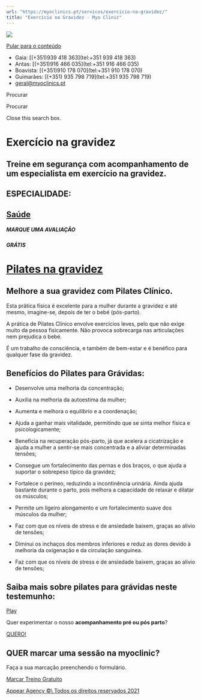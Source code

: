 ```yaml
---
url: "https://myoclinics.pt/servicos/exercicio-na-gravidez/"
title: "Exercício na Gravidez - Myo Clinic"
---
```


![](https://myoclinics.pt/wp-content/uploads/2019/11/logo-exerciciocomsaude2_270x.png)

[Pular para o conteúdo](https://myoclinics.pt/servicos/exercicio-na-gravidez/#content)

- Gaia: [(+351)939 418 363](tel:+351 939 418 363)
- Antas: [(+351)916 466 035](tel:+351 916 466 035)
- Boavista: [(+351)910 178 070](tel:+351 910 178 070)
- Guimarães: [(+351) 935 798 719](tel:+351  935 798 719)
- [geral@myoclinics.pt](mailto:geral@myoclinics.pt)

Procurar

Procurar

Close this search box.

# Exercício na gravidez

## Treine em segurança com acompanhamento de um especialista em exercício na gravidez.

## ESPECIALIDADE:

## [Saúde](https://myoclinics.pt/single-service)

##### MARQUE UMA AVALIAÇÃO

##### GRÁTIS

# [Pilates na gravidez](https://myoclinics.pt/single-service)

## Melhore a sua gravidez com Pilates Clínico.

Esta prática física é excelente para a mulher durante a gravidez e até mesmo, imagine-se, depois de ter o bebé (pós-parto).

A prática de Pilates Clínico envolve exercícios leves, pelo que não exige muito da pessoa fisicamente. Não provoca sobrecarga nas articulações nem prejudica o bebé.

É um trabalho de consciência, e também de bem-estar e é benéfico para qualquer fase da gravidez.

## Benefícios do Pilates para Grávidas:

- Desenvolve uma melhoria da concentração;
- Auxilia na melhoria da autoestima da mulher;
- Aumenta e melhora o equilíbrio e a coordenação;
- Ajuda a ganhar mais vitalidade, permitindo que se sinta melhor física e psicologicamente;
- Beneficia na recuperação pós-parto, já que acelera a cicatrização e ajuda a mulher a sentir-se mais concentrada e a aliviar determinadas tensões;
- Consegue um fortalecimento das pernas e dos braços, o que ajuda a suportar o sobrepeso típico da gravidez;

- Fortalece o períneo, reduzindo a incontinência urinária. Ainda ajuda bastante durante o parto, pois melhora a capacidade de relaxar e dilatar os músculos;
- Permite um ligeiro alongamento e um fortalecimento suave dos músculos da mulher;
- Faz com que os níveis de stress e de ansiedade baixem, graças ao alívio de tensões;
- Diminui os inchaços dos membros inferiores e reduz as dores devido à melhoria da oxigenação e da circulação sanguínea.
- Faz com que os níveis de stress e de ansiedade baixem, graças ao alívio de tensões;

## Saiba mais sobre pilates para grávidas neste testemunho:

[Play](https://myoclinics.pt/wp-content/uploads/2020/05/gravidas.png)

Quer experimentar o nosso **acompanhamento pré ou pós parto**?

[QUERO!](https://myoclinics.pt/servicos/exercicio-na-gravidez/#elementor-action%3Aaction%3Dpopup%3Aopen%26settings%3DeyJpZCI6IjIyMzYiLCJ0b2dnbGUiOmZhbHNlfQ%3D%3D)

## QUER marcar uma sessão na myoclinic?

Faça a sua marcação preenchendo o formulário.

[Marcar Treino Gratuito](https://myoclinics.pt/servicos/exercicio-na-gravidez/#elementor-action%3Aaction%3Dpopup%3Aopen%26settings%3DeyJpZCI6IjIyMzYiLCJ0b2dnbGUiOmZhbHNlfQ%3D%3D)

[Appear Agency ©\\
Todos os direitos reservados 2021](http://www.appearagency.pt/)